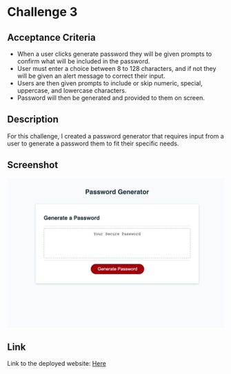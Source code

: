 # Challenge 3
## Acceptance Criteria
- When a user clicks generate password they will be given prompts to confirm what will be included in the password. 
- User must enter a choice between 8 to 128 characters, and if not they will be given an alert message to correct their input. 
- Users are then given prompts to include or skip numeric, special, uppercase, and lowercase characters. 
- Password will then be generated and provided to them on screen. 

## Description
For this challenge, I created a password generator that requires input from a user to generate a password them to fit their specific needs. 

## Screenshot
![screenshot](./assets/screenshots/PasswordGeneratorScreenshot.png)
## Link
Link to the deployed website: [Here](https://tommyalv.github.io/Portfolio/)
